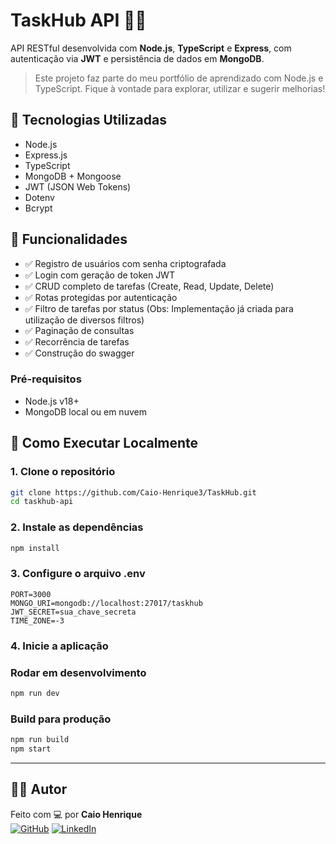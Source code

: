 # TaskHub API 🧠✅

API RESTful desenvolvida com **Node.js**, **TypeScript** e **Express**, com autenticação via **JWT** e persistência de dados em **MongoDB**.

> Este projeto faz parte do meu portfólio de aprendizado com Node.js e TypeScript. Fique à vontade para explorar, utilizar e sugerir melhorias!

## 🔧 Tecnologias Utilizadas

- Node.js
- Express.js
- TypeScript
- MongoDB + Mongoose
- JWT (JSON Web Tokens)
- Dotenv
- Bcrypt

## 📌 Funcionalidades

- ✅ Registro de usuários com senha criptografada
- ✅ Login com geração de token JWT
- ✅ CRUD completo de tarefas (Create, Read, Update, Delete)
- ✅ Rotas protegidas por autenticação
- ✅ Filtro de tarefas por status (Obs: Implementação já criada para utilização de diversos filtros)
- ✅ Paginação de consultas
- ✅ Recorrência de tarefas
- ✅ Construção do swagger

### Pré-requisitos

- Node.js v18+
- MongoDB local ou em nuvem

## 🚀 Como Executar Localmente

### 1. Clone o repositório

```bash
git clone https://github.com/Caio-Henrique3/TaskHub.git
cd taskhub-api
```

### 2. Instale as dependências

```bash
npm install
```

### 3. Configure o arquivo .env

```env
PORT=3000
MONGO_URI=mongodb://localhost:27017/taskhub
JWT_SECRET=sua_chave_secreta
TIME_ZONE=-3
```

### 4. Inicie a aplicação

### Rodar em desenvolvimento

```bash
npm run dev
```

### Build para produção

```bash
npm run build
npm start
```

---

## 🙋‍♂️ Autor

Feito com 💻 por **Caio Henrique**  
[![GitHub](https://img.shields.io/badge/GitHub--black?style=for-the-badge&logo=github&logoColor=white)](https://github.com/Caio-Henrique3)
[![LinkedIn](https://img.shields.io/badge/LinkedIn--blue?style=for-the-badge&logo=linkedin&logoColor=white)](https://www.linkedin.com/in/caio-henrique-56b713200)
